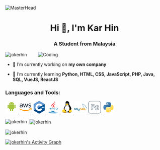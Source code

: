![MasterHead](https://1.bp.blogspot.com/-7A4WynwLsMw/XbBpCXG8fHI/AAAAAAAAMt4/uOa1bpLskYgrwGbllhSu2SDj_Mig8SXJQCLcBGAsYHQ/s1600/2000_600px.gif)
<h1 align="center">Hi 👋, I'm Kar Hin</h1>
<h3 align="center">A Student from Malaysia</h3>
<img align="right" alt="Coding" width="400" src="https://media1.tenor.com/m/y2JXkY1pXkwAAAAC/cat-computer.gif" />

<p align="left"> 
  <img src="https://komarev.com/ghpvc/?username=jokerhin&label=Profile%20views&color=0e75b6&style=flat" alt="jokerhin" /> 
</p>

- 🔭 I’m currently working on **my own company**

- 🌱 I’m currently learning **Python, HTML, CSS, JavaScript, PHP, Java, SQL, VueJS, ReactJS**

<h3 align="left">Languages and Tools:</h3>
<p align="left"> 
  <a href="https://developer.android.com" target="_blank" rel="noreferrer">
    <img src="https://raw.githubusercontent.com/devicons/devicon/master/icons/android/android-original-wordmark.svg" alt="android" width="40" height="40"/> 
  </a> 
  <a href="https://aws.amazon.com" target="_blank" rel="noreferrer"> 
    <img src="https://raw.githubusercontent.com/devicons/devicon/master/icons/amazonwebservices/amazonwebservices-original-wordmark.svg" alt="aws" width="40" height="40"/> 
  </a> 
  <a href="https://www.w3schools.com/cpp/" target="_blank" rel="noreferrer"> 
    <img src="https://raw.githubusercontent.com/devicons/devicon/master/icons/cplusplus/cplusplus-original.svg" alt="cplusplus" width="40" height="40"/> 
  </a> 
  <a href="https://www.java.com" target="_blank" rel="noreferrer"> 
    <img src="https://raw.githubusercontent.com/devicons/devicon/master/icons/java/java-original.svg" alt="java" width="40" height="40"/> 
  </a> 
  <a href="https://www.linux.org/" target="_blank" rel="noreferrer"> 
    <img src="https://raw.githubusercontent.com/devicons/devicon/master/icons/linux/linux-original.svg" alt="linux" width="40" height="40"/> 
  </a> 
  <a href="https://www.mysql.com/" target="_blank" rel="noreferrer"> 
    <img src="https://raw.githubusercontent.com/devicons/devicon/master/icons/mysql/mysql-original-wordmark.svg" alt="mysql" width="40" height="40"/> 
  </a> 
  <a href="https://www.photoshop.com/en" target="_blank" rel="noreferrer"> 
    <img src="https://raw.githubusercontent.com/devicons/devicon/master/icons/photoshop/photoshop-line.svg" alt="photoshop" width="40" height="40"/> 
  </a> 
  <a href="https://www.python.org" target="_blank" rel="noreferrer"> 
    <img src="https://raw.githubusercontent.com/devicons/devicon/master/icons/python/python-original.svg" alt="python" width="40" height="40"/> 
  </a> 
</p>

<p>
  <img align="left" src="https://github-readme-stats.vercel.app/api/top-langs?username=jokerhin&show_icons=true&locale=en&layout=compact" alt="jokerhin" />
</p>

<p>&nbsp;
  <img align="center" src="https://github-readme-stats.vercel.app/api?username=jokerhin&show_icons=true&locale=en" alt="jokerhin" />
</p>

<p>
  <img align="center" src="https://github-readme-streak-stats.herokuapp.com/?user=jokerhin&" alt="jokerhin" />
</p>

<a href="https://github.com/JokerHin/github-readme-activity-graph"><img alt="jokerhin's Activity Graph" src="https://github-readme-activity-graph.vercel.app/graph/?username=JokerHin&bg_color=1F222E&color=4da6ff&line=02cf35&point=FFFFFF&hide_border=true" /></a>

